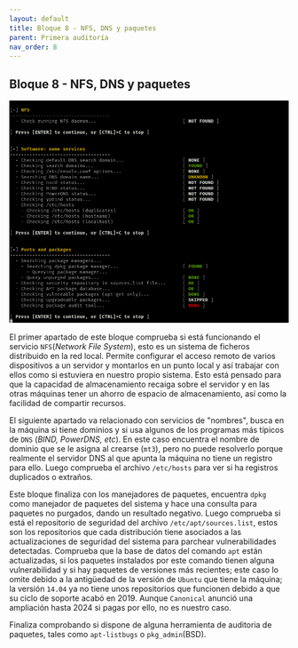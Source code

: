 ```yaml
---
layout: default
title: Bloque 8 - NFS, DNS y paquetes
parent: Primera auditoría
nav_order: 8
---
```


## Bloque 8 - NFS, DNS y paquetes

<img src="https://raw.githubusercontent.com/crivmar/crivmar-lynis.github.io/main/assets/images/11.png"/>

El primer apartado de este bloque comprueba si está funcionando el servicio `NFS`(*Network File System*), esto es un sistema de ficheros distribuido en la red local. Permite configurar el acceso remoto de varios dispositivos a un servidor y montarlos en un punto local y así trabajar con ellos como si estuviera en nuestro propio sistema. Esto está pensado para que la capacidad de almacenamiento recaiga sobre el servidor y en las otras máquinas tener un ahorro de espacio de almacenamiento, así como la facilidad de compartir recursos.

El siguiente apartado va relacionado con servicios de "nombres", busca en la máquina si tiene dominios y si usa algunos de los programas más típicos de `DNS` (*BIND, PowerDNS, etc*). En este caso encuentra el nombre de dominio que se le asigna al crearse (`mt3`), pero no puede resolverlo porque realmente el servidor DNS al que apunta la máquina no tiene un registro para ello. Luego comprueba el archivo `/etc/hosts` para ver si ha registros duplicados o extraños.

Este bloque finaliza con los manejadores de paquetes, encuentra `dpkg` como manejador de paquetes del sistema y hace una consulta para paquetes no purgados, dando un resultado negativo. Luego comprueba si está el repositorio de seguridad del archivo `/etc/apt/sources.list`, estos son los repositorios que cada distribución tiene asociados a las actualizaciones de seguridad del sistema para parchear vulnerabilidades detectadas.
Comprueba que la base de datos del comando `apt` están actualizadas, si los paquetes instalados por este comando tienen alguna vulnerabilidad y si hay paquetes de versiones más recientes; este caso lo omite debido a la antigüedad de la versión de `Ubuntu` que tiene la máquina; la versión `14.04` ya no tiene unos repositorios que funcionen debido a que su ciclo de soporte acabó en 2019. Aunque `Canonical` anunció una ampliación hasta 2024 si pagas por ello, no es nuestro caso. 

Finaliza comprobando si dispone de alguna herramienta de auditoria de paquetes, tales como `apt-listbugs` o `pkg_admin`(BSD).

